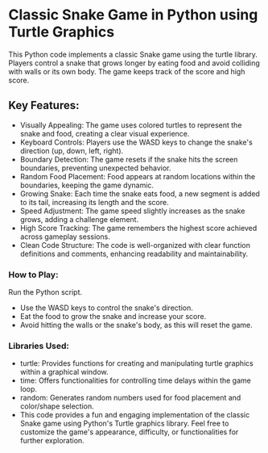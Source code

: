 # Classic Snake Game in Python using Turtle Graphics 

This Python code implements a classic Snake game using the turtle library.  Players control a snake that grows longer by eating food and avoid colliding with walls or its own body.  The game keeps track of the score and high score. 

## Key Features: 

- Visually Appealing: The game uses colored turtles to represent the snake and food, creating a clear visual experience. 
- Keyboard Controls: Players use the WASD keys to change the snake's direction (up, down, left, right). 
- Boundary Detection: The game resets if the snake hits the screen boundaries, preventing unexpected behavior.
- Random Food Placement: Food appears at random locations within the boundaries, keeping the game dynamic. 
- Growing Snake: Each time the snake eats food, a new segment is added to its tail, increasing its length and the score. 
- Speed Adjustment: The game speed slightly increases as the snake grows, adding a challenge element. 
- High Score Tracking: The game remembers the highest score achieved across gameplay sessions. 
- Clean Code Structure: The code is well-organized with clear function definitions and comments, enhancing readability and maintainability. 

### How to Play: 

Run the Python script. 
- Use the WASD keys to control the snake's direction. 
- Eat the food to grow the snake and increase your score. 
- Avoid hitting the walls or the snake's body, as this will reset the game. 

### Libraries Used: 

- turtle: Provides functions for creating and manipulating turtle graphics within a graphical window. 
- time: Offers functionalities for controlling time delays within the game loop. 
- random: Generates random numbers used for food placement and color/shape selection. 
- This code provides a fun and engaging implementation of the classic Snake game using Python's Turtle graphics library.  Feel free to customize the game's appearance, difficulty, or functionalities for further exploration.
